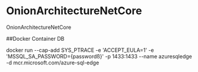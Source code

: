 # OnionArchitectureNetCore
OnionArchitectureNetCore

##Docker Container DB

docker run --cap-add SYS_PTRACE -e 'ACCEPT_EULA=1' -e 'MSSQL_SA_PASSWORD={passwordß}' -p 1433:1433 --name azuresqledge -d mcr.microsoft.com/azure-sql-edge